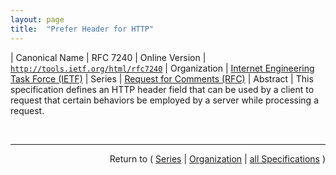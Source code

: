 ```yaml
---
layout: page
title:  "Prefer Header for HTTP"
---
```


| Canonical Name | RFC 7240
| Online Version | [`http://tools.ietf.org/html/rfc7240`](http://tools.ietf.org/html/rfc7240)
| Organization | [Internet Engineering Task Force (IETF)](..)
| Series | [Request for Comments (RFC)](.)
| Abstract | This specification defines an HTTP header field that can be used by a client to request that certain behaviors be employed by a server while processing a request.

<br/>
<hr/>

<p style="text-align: right">Return to ( <a href="./">Series</a> | <a href="../">Organization</a> | <a href="../../">all Specifications</a> )</p>